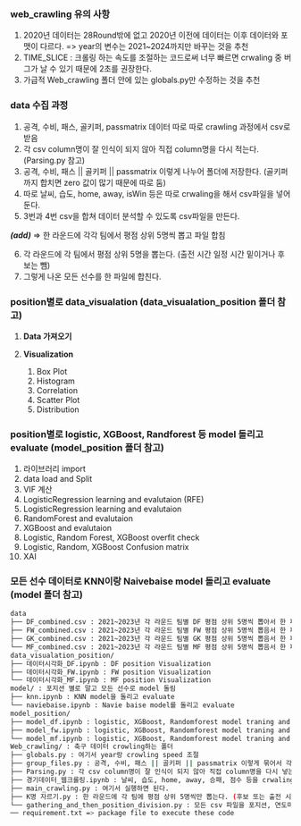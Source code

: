 ### web_crawling 유의 사항
1) 2020년 데이터는 28Round밖에 없고 2020년 이전에 데이터는 이후 데이터와 포맷이 다르다.
 => year의 변수는 2021~2024까지만 바꾸는 것을 추천
2) TIME_SLICE : 크롤링 하는 속도를 조절하는 코드로써 너무 빠르면 crwaling 중 버그가 날 수 있기 때문에 2초를 권장한다.
3) 가급적 Web_crawling 폴더 안에 있는 globals.py만 수정하는 것을 추천



### data 수집 과정
1. 공격, 수비, 패스, 골키퍼, passmatrix 데이터 따로 따로 crawling 과정에서 csv로 받음
2. 각 csv column명이 잘 인식이 되지 않아 직접 column명을 다시 적는다. (Parsing.py 참고)
3. 공격, 수비, 패스 || 골키퍼 || passmatrix 이렇게 나누어 폴더에 저장한다. (골키퍼까지 합치면 zero 값이 많기 때문에 따로 둠)
4. 따로 날씨, 습도, home, away, isWin 등은 따로 crwaling을 해서 csv파일을 넣어둔다.
5. 3번과 4번 csv을 합쳐 데이터 분석할 수 있도록 csv파일을 만든다.

***(add)*** => 한 라운드에 각각 팀에서 평점 상위 5명씩 뽑고 파일 합침 

6. 각 라운드에 각 팀에서 평점 상위 5명을 뽑는다. (출전 시간 일정 시간 밑이거나 후보는 뺌)
7. 그렇게 나온 모든 선수를 한 파일에 합친다. 



### position별로 data_visualation (data_visualation_position 폴더 참고) 
1. **Data 가져오기**

2. **Visualization**  
   1) Box Plot  
   2) Histogram  
   3) Correlation  
   4) Scatter Plot  
   5) Distribution



### position별로 logistic, XGBoost, Randforest 등 model 돌리고 evaluate (model_position 폴더 참고)
1. 라이브러리 import
2. data load and Split
3. VIF 계산
4. LogisticRegression learning and evalutaion (RFE)
5. LogisticRegression learning and evalutaion 
6. RandomForest and evalutaion 
7. XGBoost and evalutaion 
8. Logistic, Random Forest, XGBoost overfit check
9. Logistic, Random, XGBoost Confusion matrix
10. XAI



### 모든 선수 데이터로 KNN이랑 Naivebaise model 돌리고 evaluate (model 폴더 참고)



```bash
data
├── DF_combined.csv : 2021~2023년 각 라운드 팀별 DF 평점 상위 5명씩 뽑아서 한 파일에 정리   
├── FW_combined.csv : 2021~2023년 각 라운드 팀별 FW 평점 상위 5명씩 뽑음서 한 파일에 정리
├── GK_combined.csv : 2021~2023년 각 라운드 팀별 GK 평점 상위 5명씩 뽑음서 한 파일에 정리
└── MF_combined.csv : 2021~2023년 각 라운드 팀별 MF 평점 상위 5명씩 뽑음서 한 파일에 정리
data_visualation_position/ 
├── 데이터시각화_DF.ipynb : DF position Visualization
├── 데이터시각화_FW.ipynb : FW position Visualization
└── 데이터시각화_MF.ipynb : MF position Visualization
model/ : 포지션 별로 말고 모든 선수로 model 돌림
├── knn.ipynb : KNN model을 돌리고 evaluate
└── naviebaise.ipynb : Navie baise model를 돌리고 evaluate
model_position/
├── model_df.ipynb : logistic, XGBoost, Randomforest model traning and evaluate for DF
├── model_fw.ipynb : logistic, XGBoost, Randomforest model traning and evaluate for FW
└── model_mf.ipynb : logistic, XGBoost, Randomforest model traning and evaluate for MF
Web_crawling/ : 축구 데이터 crowling하는 폴더
├── globals.py : 여기서 year랑 crowling speed 조절
├── group_files.py : 공격, 수비, 패스 || 골키퍼 || passmatrix 이렇게 묶어서 각각 폴더에 저장한다.
├── Parsing.py : 각 csv column명이 잘 인식이 되지 않아 직접 column명을 다시 넣는 코드
├── 경기데이터_웹크롤링.ipynb : 날씨, 습도, home, away, 승패, 점수 등을 crwaling하여 csv에 저장
├── main_crawling.py : 여기서 실행하면 된다.
├── K명 자르기.py : 한 라운드에 각 팀에 평점 상위 5명씩만 뽑는다. (후보 또는 출전 시간 제한) 
└── gathering_and_then_position_division.py : 모든 csv 파일을 포지션, 연도마다 묶는다.
── requirement.txt => package file to execute these code 
